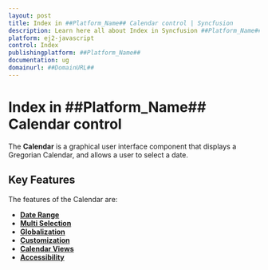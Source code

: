 ```yaml
---
layout: post
title: Index in ##Platform_Name## Calendar control | Syncfusion
description: Learn here all about Index in Syncfusion ##Platform_Name## Calendar control of Syncfusion Essential JS 2 and more.
platform: ej2-javascript
control: Index 
publishingplatform: ##Platform_Name##
documentation: ug
domainurl: ##DomainURL##
---
```


# Index in ##Platform_Name## Calendar control

The **Calendar** is a graphical user interface component that displays a Gregorian Calendar, and allows a user to select a date.

## Key Features

The features of the Calendar are:

* **[Date Range](./date-range)**
* **[Multi Selection](./multi-select)**
* **[Globalization](./globalization)**
* **[Customization](./customization)**
* **[Calendar Views](./calendar-views)**
* **[Accessibility](./accessibility)**
